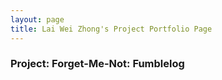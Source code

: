 ```yaml
---
layout: page
title: Lai Wei Zhong's Project Portfolio Page
---
```


### Project: Forget-Me-Not: Fumblelog
